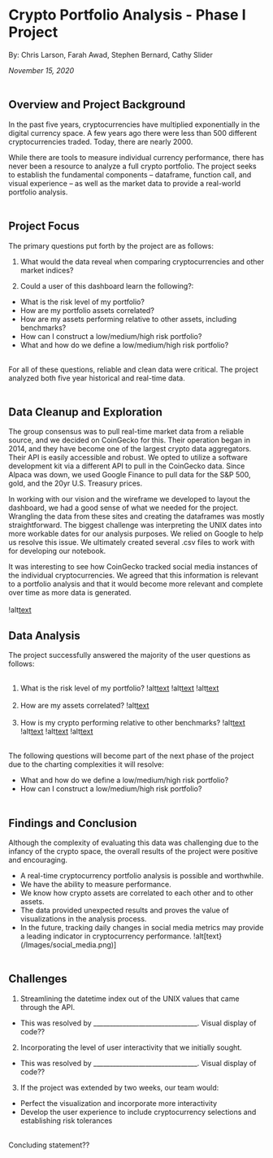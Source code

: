 # Crypto Portfolio Analysis - Phase I Project
By: Chris Larson, Farah Awad, Stephen Bernard, Cathy Slider

*November 15, 2020*
<br></br>

## Overview and Project Background
In the past five years, cryptocurrencies have multiplied exponentially in the digital currency space. 
A few years ago there were less than 500 different cryptocurrencies traded. Today, there are nearly 2000.

While there are tools to measure individual currency performance, there has never been a resource to analyze 
a full crypto portfolio. The project seeks to establish the fundamental components – dataframe, function call, and 
visual experience – as well as the market data to provide a real-world portfolio analysis.
<br></br>

## Project Focus
The primary questions put forth by the project are as follows:
1. What would the data reveal when comparing cryptocurrencies and other market indices?

2. Could a user of this dashboard learn the following?:
* What is the risk level of my portfolio?
* How are my portfolio assets correlated?
* How are my assets performing relative to other assets, including benchmarks?
* How can I construct a low/medium/high risk portfolio?
* What and how do we define a low/medium/high risk portfolio?
<br></br>

For all of these questions, reliable and clean data were critical. The project analyzed both five year historical and real-time data.
<br></br>

## Data Cleanup and Exploration
The group consensus was to pull real-time market data from a reliable source, and we decided on CoinGecko for this. Their operation began in 2014, and they have become one of the largest crypto data aggregators. Their API is easily accessible and robust. We opted to utilize a software development kit via a different API to pull in the CoinGecko data. Since Alpaca was down, we used Google Finance to pull data for the S&P 500, gold, and the 20yr U.S. Treasury prices.

In working with our vision and the wireframe we developed to layout the dashboard, we had a good sense of what we needed for the project. Wrangling the data from these sites and creating the dataframes was mostly straightforward. The biggest challenge was interpreting the UNIX dates into more workable dates for our analysis purposes. We relied on Google to help us resolve this issue. We ultimately created several .csv files to work with for developing our notebook.

It was interesting to see how CoinGecko tracked social media instances of the individual cryptocurrencies. We agreed that this information is relevant to a portfolio analysis and that it would become more relevant and complete over time as more data is generated.
<br></br>
!alt[text](/image/social_media.png)

## Data Analysis
The project successfully answered the majority of the user questions as follows:
<br></br>
1) What is the risk level of my portfolio?
!alt[text](Images/rolling_beta.png)
!alt[text](Images/stand_dev.png)
!alt[text](/Images/sharpe.png)
<br></br>
2) How are my assets correlated?
!alt[text](/Images/correlation.png)
<br></br>
3) How is my crypto performing relative to other benchmarks?
!alt[text](Images/market_cap.png)
!alt[text](/Images/cumul_returns.png)
!alt[text](/Images/sum_cumul_returns.png)
!alt[text](Images/violin.png)
<br></br>

The following questions will become part of the next phase of the project due to the charting complexities it will resolve:
 
* What and how do we define a low/medium/high risk portfolio?
* How can I construct a low/medium/high risk portfolio?
<br></br>

## Findings and Conclusion
Although the complexity of evaluating this data was challenging due to the infancy of the crypto space, the overall results of the project were positive and encouraging.

* A real-time cryptocurrency portfolio analysis is possible and worthwhile.
* We have the ability to measure performance.
* We know how crypto assets are correlated to each other and to other assets.
* The data provided unexpected results and proves the value of visualizations in the analysis process.
* In the future, tracking daily changes in social media metrics may provide a leading indicator in cryptocurrency performance.
!alt[text}(/Images/social_media.png)]
<br></br>

## Challenges
1) Streamlining the datetime index out of the UNIX values that came through the API. 
* This was resolved by ________________________________. Visual display of code??

2) Incorporating the level of user interactivity that we initially sought.
* This was resolved by ________________________________. Visual display of code??

3) If the project was extended by two weeks, our team would:
* Perfect the visualization and incorporate more interactivity
* Develop the user experience to include cryptocurrency selections and establishing risk tolerances
<br></br>

Concluding statement??




